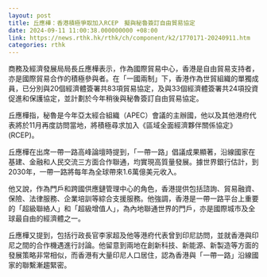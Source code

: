 ```yaml
---
layout: post
title: 丘應樺：香港積極爭取加入RCEP　擬與秘魯簽訂自由貿易協定
date: 2024-09-11 11:00:38.000000000 +08:00
link: https://news.rthk.hk/rthk/ch/component/k2/1770171-20240911.htm
categories: rthk
---
```


商務及經濟發展局局長丘應樺表示，作為國際貿易中心，香港是自由貿易支持者，亦是國際貿易合作的積極參與者。在「一國兩制」下，香港作為世貿組織的單獨成員，已分別與20個經濟體簽署共83項貿易協定，及與33個經濟體簽署共24項投資促進和保護協定，並計劃於今年稍後與秘魯簽訂自由貿易協定。

丘應樺指，秘魯是今年亞太經合組織（APEC）會議的主辦國，他以及其他港府代表將於11月再度訪問當地，將積極尋求加入《區域全面經濟夥伴關係協定》(RCEP)。

丘應樺在出席一帶一路高峰論壇時提到，「一帶一路」倡議成果顯著，沿線國家在基建、金融和人民交流三方面合作聯通，均實現高質量發展。據世界銀行估計，到2030年，一帶一路將每年為全球帶來1.6萬億美元收入。

他又說，作為門戶和跨國供應鏈管理中心的角色，香港提供包括諮詢、貿易融資、保險、法律服務、企業培訓等綜合支援服務。他強調，香港是一帶一路平台上重要的「超級聯絡人」和「超級增值人」，為內地聯通世界的門戶，亦是國際城市及全球最自由的經濟體之一。

丘應樺又提到，包括行政長官李家超及他等港府代表曾到印尼訪問，並就香港與印尼之間的合作機遇進行討論。他留意到兩地在創新科技、新能源、新製造等方面的發展策略非常相似，而香港有大量印尼人口居住，認為香港與「一帶一路」沿線國家的聯繫漸趨緊密。
